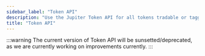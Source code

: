 ```yaml
---
sidebar_label: "Token API"
description: "Use the Jupiter Token API for all tokens tradable or tagged via Jupiter."
title: "Token API"
---
```


<head>
    <title>Use the Jupiter Token API for all tokens tradable or tagged via Jupiter.</title>
    <meta name="twitter:card" content="summary" />
</head>

:::warning
The current version of Token API will be sunsetted/deprecated, as we are currently working on improvements currently.
:::